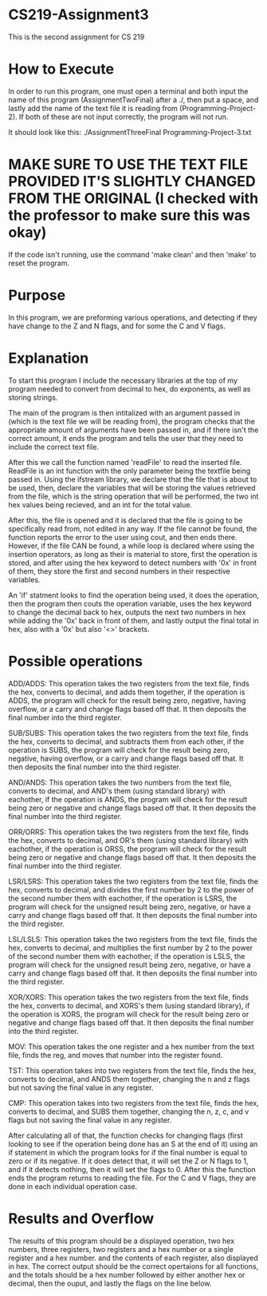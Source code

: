 # CS219-Assignment3
This is the second assignment for CS 219

# How to Execute
In order to run this program, one must open a terminal and both input the name of this program (AssignmentTwoFinal) after a ./, then put a space, and lastly add the name of the text file it is reading from (Programming-Project-2). If both of these are not input correctly, the program will not run.

It should look like this: ./AssignmentThreeFinal Programming-Project-3.txt

# MAKE SURE TO USE THE TEXT FILE PROVIDED IT'S SLIGHTLY CHANGED FROM THE ORIGINAL (I checked with the professor to make sure this was okay)

If the code isn't running, use the command 'make clean' and then 'make' to reset the program.

# Purpose
In this program, we are preforming various operations, and detecting if they have change to the Z and N flags, and for some the C and V flags.

# Explanation
To start this program I include the necessary libraries at the top of my program needed to convert from decimal to hex, do exponents, as well as storing strings.

The main of the program is then intitalized with an argument passed in (which is the text file we will be reading from), the program checks that the appropriate amount of arguments have been passed in, and if there isn't the correct amount, it ends the program and tells the user that they need to include the correct text file.

After this we call the function named 'readFile' to read the inserted file. ReadFile is an int function with the only parameter being the textfile being passed in. Using the ifstream library, we declare that the file that is about to be used, then, declare the variables that will be storing the values retrieved from the file, which is the string operation that will be performed, the two int hex values being recieved, and an int for the total value. 

After this, the file is opened and it is declared that the file is going to be specifically read from, not edited in any way. If the file cannot be found, the function reports the error to the user using cout, and then ends there. However, if the file CAN be found, a while loop is declared where using the insertion operators, as long as their is material to store, first the operation is stored, and after using the hex keyword to detect numbers with '0x' in front of them, they store the first and second numbers in their respective variables.

An 'if' statment looks to find the operation being used, it does the operation, then the program then couts the operation variable, uses the hex keyword to change the decimal back to hex, outputs the next two numbers in hex while adding the '0x' back in front of them, and lastly output the final total in hex, also with a '0x' but also '<>' brackets. 

# Possible operations

ADD/ADDS: This operation takes the two registers from the text file, finds the hex, converts to decimal, and adds them together, if the operation is ADDS, the program will check for the result being zero, negative, having overflow, or a carry and change flags based off that. It then deposits the final number into the third register.

SUB/SUBS: This operation takes the two registers from the text file, finds the hex, converts to decimal, and subtracts them from each other, if the operation is SUBS, the program will check for the result being zero, negative, having overflow, or a carry and change flags based off that. It then deposits the final number into the third register.

AND/ANDS: This operation takes the two numbers from the text file, converts to decimal, and AND's them (using standard library) with eachother, if the operation is ANDS, the program will check for the result being zero or negative and change flags based off that. It then deposits the final number into the third register.

ORR/ORRS: This operation takes the two registers from the text file, finds the hex, converts to decimal, and OR's them (using standard library) with eachother, if the operation is ORSS, the program will check for the result being zero or negative and change flags based off that. It then deposits the final number into the third register.

LSR/LSRS: This operation takes the two registers from the text file, finds the hex, converts to decimal, and divides the first number by 2 to the power of the second number them with eachother, if the operation is LSRS, the program will check for the unsigned result being zero, negative, or have a carry and change flags based off that. It then deposits the final number into the third register.

LSL/LSLS: This operation takes the two registers from the text file, finds the hex, converts to decimal, and multiplies the first number by 2 to the power of the second number them with eachother, if the operation is LSLS, the program will check for the unsigned result being zero, negative, or have a carry and change flags based off that. It then deposits the final number into the third register.

XOR/XORS: This operation takes the two registers from the text file, finds the hex, converts to decimal, and XORS's them (using standard library), if the operation is XORS, the program will check for the result being zero or negative and change flags based off that. It then deposits the final number into the third register.

MOV: This operation takes the one register and a hex number from the text file, finds the reg, and moves that number into the register found.

TST: This operation takes into two registers from the text file, finds the hex, converts to decimal, and ANDS them together, changing the n and z flags but not saving the final value in any register.

CMP: This operation takes into two registers from the text file, finds the hex, converts to decimal, and SUBS them together, changing the n, z, c, and v flags but not saving the final value in any register.

After calculating all of that, the function checks for changing flags (first looking to see if the operation being done has an S at the end of it) using an if statement in which the program looks for if the final number is equal to zero or if its negative. If it does detect that, it will set the Z or N flags to 1, and if it detects nothing, then it will set the flags to 0. After this the function ends the program returns to reading the file. For the C and V flags, they are done in each individual operation case.

# Results and Overflow

The results of this program should be a displayed operation, two hex numbers, three registers, two registers and a hex number or a single register and a hex number. and the contents of each register, also displayed in hex. The correct output should be the correct opertaions for all functions, and the totals should be a hex number followed by either another hex or decimal, then the ouput, and lastly the flags on the line below.